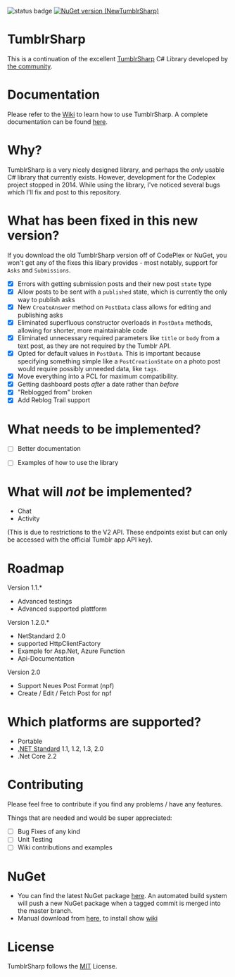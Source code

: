 ![status badge](https://ci.appveyor.com/api/projects/status/35487kj678vdpq6h/branch/master?svg=true) [![NuGet version (NewTumblrSharp)](https://img.shields.io/nuget/v/NewTumblrSharp.svg?style=flat-square)](https://www.nuget.org/packages/NewTumblrSharp/)

TumblrSharp
========

This is a continuation of the excellent [TumblrSharp](https://tumblrsharp.codeplex.com/) C# Library developed by [the community](http://archive.is/mrzqG).

Documentation
========

Please refer to the [Wiki](https://github.com/piedoom/TumblrSharp/wiki) to learn how to use TumblrSharp. A complete documentation can be found [here](https://cataurus.github.io/TumblrSharp/).

Why?
========
TumblrSharp is a very nicely designed library, and perhaps the *only* usable C# library that currently exists.  However, development for the Codeplex project stopped in 2014.  While using the library, I've noticed several bugs which I'll fix and post to this repository.

What has been fixed in this new version?
========

If you download the old TumblrSharp version off of CodePlex or NuGet, you won't get any of the fixes this libary provides - most notably, support for `Asks` and `Submissions`.

- [x] Errors with getting submission posts and their new post `state` type
- [x] Allow posts to be sent with a `published` state, which is currently the only way to publish asks
- [x] New `CreateAnswer` method on `PostData` class allows for editing and publishing asks
- [x] Eliminated superfluous constructor overloads in `PostData` methods, allowing for shorter, more maintainable code
- [x] Eliminated unnecessary required parameters like `title` or `body` from a text post, as they are not required by the Tumblr API. 
- [x] Opted for default values in `PostData`.  This is important because specifying something simple like a `PostCreationState` on 
a photo post would require possibly unneeded data, like `tags`.
- [x] Move everything into a PCL for maximum compatibility.
- [x] Getting dashboard posts *after* a date rather than *before*
- [x] "Reblogged from" broken
- [x] Add Reblog Trail support

What needs to be implemented?
========

- [ ] Better documentation
- [ ] Examples of how to use the library


What will *not* be implemented?
=========
- Chat
- Activity

(This is due to restrictions to the V2 API.  These endpoints exist but can only be accessed with the official Tumblr app API key).

Roadmap
========

Version 1.1.* 
- Advanced testings
- Advanced supported plattform

Version 1.2.0.* 
- NetStandard 2.0
- supported HttpClientFactory
- Example for Asp.Net, Azure Function
- Api-Documentation

Version 2.0 
- Support Neues Post Format (npf)
- Create / Edit / Fetch Post for npf

Which platforms are supported?
========

- Portable
- [.NET Standard](https://docs.microsoft.com/en-us/dotnet/standard/net-standard) 1.1, 1.2, 1.3, 2.0
- .Net Core 2.2

Contributing 
========
Please feel free to contribute if you find any problems / have any features.

Things that are needed and would be super appreciated:

- [ ] Bug Fixes of any kind
- [ ] Unit Testing
- [ ] Wiki contributions and examples

NuGet
=====
- You can find the latest NuGet package [here](https://www.nuget.org/packages/NewTumblrSharp/).  An automated build system will push a new NuGet package when a tagged commit is merged into the master branch.
- Manual download from [here](https://github.com/piedoom/TumblrSharp/releases), to install show [wiki](https://github.com/piedoom/TumblrSharp/wiki/Manual-install-NuGet-Package)

License
========
TumblrSharp follows the [MIT](https://tumblrsharp.codeplex.com/license) License.
